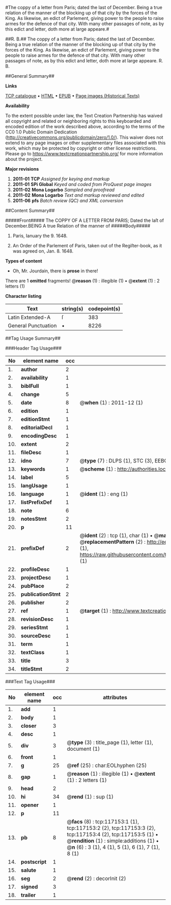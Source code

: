 #The coppy of a letter from Paris; dated the last of December. Being a true relation of the manner of the blocking up of that city by the forces of the King. As likewise, an edict of Parlement, giving power to the people to raise armes for the defence of that city. With many other passages of note, as by this edict and letter, doth more at large appeare.#

##R. B.##
The coppy of a letter from Paris; dated the last of December. Being a true relation of the manner of the blocking up of that city by the forces of the King. As likewise, an edict of Parlement, giving power to the people to raise armes for the defence of that city. With many other passages of note, as by this edict and letter, doth more at large appeare.
R. B.

##General Summary##

**Links**

[TCP catalogue](http://www.ota.ox.ac.uk/tcp/)  • 
[HTML](http://tei.it.ox.ac.uk/tcp/Texts-HTML/free/A76/A76298.html)  • 
[EPUB](http://tei.it.ox.ac.uk/tcp/Texts-EPUB/free/A76/A76298.epub) • 
[Page images (Historical Texts)](https://historicaltexts.jisc.ac.uk/eebo-99864921e)

**Availability**

To the extent possible under law, the Text Creation Partnership has waived all copyright and related or neighboring rights to this keyboarded and encoded edition of the work described above, according to the terms of the CC0 1.0 Public Domain Dedication (http://creativecommons.org/publicdomain/zero/1.0/). This waiver does not extend to any page images or other supplementary files associated with this work, which may be protected by copyright or other license restrictions. Please go to https://www.textcreationpartnership.org/ for more information about the project.

**Major revisions**

1. __2011-01__ __TCP__ *Assigned for keying and markup*
1. __2011-01__ __SPi Global__ *Keyed and coded from ProQuest page images*
1. __2011-02__ __Mona Logarbo__ *Sampled and proofread*
1. __2011-02__ __Mona Logarbo__ *Text and markup reviewed and edited*
1. __2011-06__ __pfs__ *Batch review (QC) and XML conversion*

##Content Summary##

#####Front#####
The COPPY OF A LETTER FROM PARIS; Dated the laſt of December.BEING A true Relation of the manner of 
#####Body#####

1. Paris, Ianuary the 9. 1648.

1. An Order of the Parlement of Paris, taken out of the Regiſter-book, as it was agreed on, Jan. 8. 1648.

**Types of content**

  * Oh, Mr. Jourdain, there is **prose** in there!

There are 1 **omitted** fragments! 
 @__reason__ (1) : illegible (1)  •  @__extent__ (1) : 2 letters (1)

**Character listing**


|Text|string(s)|codepoint(s)|
|---|---|---|
|Latin Extended-A|ſ|383|
|General Punctuation|•|8226|

##Tag Usage Summary##

###Header Tag Usage###

|No|element name|occ|attributes|
|---|---|---|---|
|1.|__author__|2||
|2.|__availability__|1||
|3.|__biblFull__|1||
|4.|__change__|5||
|5.|__date__|8| @__when__ (1) : 2011-12 (1)|
|6.|__edition__|1||
|7.|__editionStmt__|1||
|8.|__editorialDecl__|1||
|9.|__encodingDesc__|1||
|10.|__extent__|2||
|11.|__fileDesc__|1||
|12.|__idno__|7| @__type__ (7) : DLPS (1), STC (3), EEBO-CITATION (1), PROQUEST (1), VID (1)|
|13.|__keywords__|1| @__scheme__ (1) : http://authorities.loc.gov/ (1)|
|14.|__label__|5||
|15.|__langUsage__|1||
|16.|__language__|1| @__ident__ (1) : eng (1)|
|17.|__listPrefixDef__|1||
|18.|__note__|6||
|19.|__notesStmt__|2||
|20.|__p__|11||
|21.|__prefixDef__|2| @__ident__ (2) : tcp (1), char (1)  •  @__matchPattern__ (2) : ([0-9\-]+):([0-9IVX]+) (1), (.+) (1)  •  @__replacementPattern__ (2) : http://eebo.chadwyck.com/downloadtiff?vid=$1&page=$2 (1), https://raw.githubusercontent.com/textcreationpartnership/Texts/master/tcpchars.xml#$1 (1)|
|22.|__profileDesc__|1||
|23.|__projectDesc__|1||
|24.|__pubPlace__|2||
|25.|__publicationStmt__|2||
|26.|__publisher__|2||
|27.|__ref__|1| @__target__ (1) : http://www.textcreationpartnership.org/docs/. (1)|
|28.|__revisionDesc__|1||
|29.|__seriesStmt__|1||
|30.|__sourceDesc__|1||
|31.|__term__|1||
|32.|__textClass__|1||
|33.|__title__|3||
|34.|__titleStmt__|2||


###Text Tag Usage###

|No|element name|occ|attributes|
|---|---|---|---|
|1.|__add__|1||
|2.|__body__|1||
|3.|__closer__|3||
|4.|__desc__|1||
|5.|__div__|3| @__type__ (3) : title_page (1), letter (1), document (1)|
|6.|__front__|1||
|7.|__g__|25| @__ref__ (25) : char:EOLhyphen (25)|
|8.|__gap__|1| @__reason__ (1) : illegible (1)  •  @__extent__ (1) : 2 letters (1)|
|9.|__head__|2||
|10.|__hi__|34| @__rend__ (1) : sup (1)|
|11.|__opener__|1||
|12.|__p__|11||
|13.|__pb__|8| @__facs__ (8) : tcp:117153:1 (1), tcp:117153:2 (2), tcp:117153:3 (2), tcp:117153:4 (2), tcp:117153:5 (1)  •  @__rendition__ (1) : simple:additions (1)  •  @__n__ (6) : 3 (1), 4 (1), 5 (1), 6 (1), 7 (1), 8 (1)|
|14.|__postscript__|1||
|15.|__salute__|1||
|16.|__seg__|2| @__rend__ (2) : decorInit (2)|
|17.|__signed__|3||
|18.|__trailer__|1||
